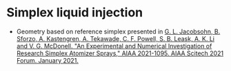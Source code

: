 # Simplex liquid injection

- Geometry based on reference simplex presented in [G. L. Jacobsohn, B. Sforzo, A. Kastengren, A. Tekawade, C. F. Powell, S. B. Leask, A. K. Li and V. G. McDonell. "An Experimental and Numerical Investigation of Research Simplex Atomizer Sprays," AIAA 2021-1095. AIAA Scitech 2021 Forum. January 2021.](https://doi.org/10.2514/6.2021-1095)
